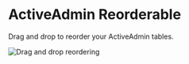 # ActiveAdmin Reorderable

Drag and drop to reorder your ActiveAdmin tables.

![Drag and drop reordering](https://s3.amazonaws.com/kurtzkloud.com/p/activeadmin_reorderable/screenshot.gif)
